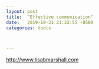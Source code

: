 ```yaml
---
layout: post
title:  “Effective communication"
date:   2019-10-31 21:22:55 -0500
categories: tools



---
```


http://www.lisabmarshall.com

